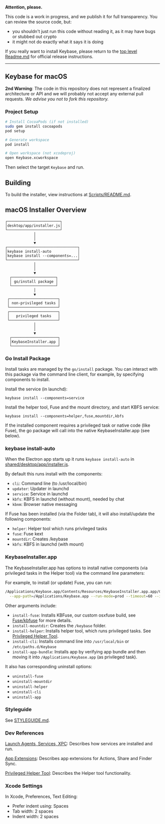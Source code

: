 
**Attention, please.**

This code is a work in progress, and we publish it for full transparency. You can review the source code, but:

 - you shouldn't just run this code without reading it, as it may have bugs or stubbed out crypto
 - it might not do exactly what it says it is doing

If you really want to install Keybase, please return to the [top level Readme.md](https://github.com/keybase/client/blob/master/README.md) for official release instructions.

----------

## Keybase for macOS

**2nd Warning**: The code in this repository does not represent a finalized
architecture or API and we will probably not accept any external pull requests.
*We advise you not to fork this repository.*

### Project Setup

```sh
# Install CocoaPods (if not installed)
sudo gem install cocoapods
pod setup

# Generate workspace
pod install

# Open workspace (not xcodeproj)
open Keybase.xcworkspace
```

Then select the target ```Keybase``` and run.

## Building

To build the installer, view instructions at [Scripts/README.md](Scripts/README.md).

## macOS Installer Overview

```
┌────────────────────────┐
│desktop/app/installer.js│
└────────────────────────┘
             │
             │
             ▼
┌────────────────────────────────┐
│keybase install-auto            │
│keybase install --components=...│
└────────────────────────────────┘
             │
             │
             ▼
  ┌────────────────────┐
  │ go/install package │
  └────────────────────┘
             │
             ▼
 ┌──────────────────────┐
 │ non-privileged tasks │
 └──────────────────────┘
 ┌──────────────────────┐
 │   privileged tasks   │
 └──────────────────────┘
             │
             │
             ▼
  ┌─────────────────────┐
  │KeybaseInstaller.app │
  └─────────────────────┘
```

### Go Install Package

Install tasks are managed by the `go/install` package. You can interact with this package via the command line client, for example,
by specifying components to install.

Install the service (in launchd):
```
keybase install --components=service
```

Install the helper tool, Fuse and the mount directory, and start KBFS service:
```
keybase install --components=helper,fuse,mountdir,kbfs
```

If the installed component requires a privileged task or native code (like Fuse), the go package will call into
the native KeybaseInstaller.app (see below).

### keybase install-auto

When the Electron app starts up it runs `keybase install-auto` in [shared/desktop/app/installer.js](shared/desktop/app/installer.js).

By default this runs install with the components:
- `cli`: Command line (to /usr/local/bin)
- `updater`: Updater in launchd
- `service`: Service in launchd
- `kbfs`: KBFS in launchd (without mount), needed by chat
- `kbnm`: Browser native messaging

If Fuse has been installed (via the Folder tab), it will also install/update the following components:
- `helper`: Helper tool which runs privileged tasks
- `fuse`: Fuse kext
- `mountdir`: Creates /keybase
- `kbfs`: KBFS in launchd (with mount)

### KeybaseInstaller.app

The KeybaseInstaller.app has options to install native components (via privileged tasks in the Helper tool) via the command line parameters:

For example, to install (or update) Fuse, you can run:

```sh
/Applications/Keybase.app/Contents/Resources/KeybaseInstaller.app.app/Contents/MacOS/Keybase \
  --app-path=/Applications/Keybase.app --run-mode=prod --timeout=60 --install-fuse
```

Other arguments include:

- `install-fuse`: Installs KBFuse, our custom osxfuse build, see [Fuse/kbfuse](osx/Fuse/kbfuse) for more details.
- `install-mountdir`: Creates the `/keybase` folder.
- `install-helper`: Installs helper tool, which runs privileged tasks. See [Privileged Helper Tool](https://developer.apple.com/library/mac/documentation/Security/Conceptual/SecureCodingGuide/Articles/AccessControl.html#//apple_ref/doc/uid/TP40002589-SW2).
- `install-cli`: Installs command line into `/usr/local/bin` or `/etc/paths.d/Keybase`
- `install-app-bundle`: Installs app by verifying app bundle and then moving it into `/Applications/Keybase.app` (as privileged task).

It also has corresponding uninstall options:

- `uninstall-fuse`
- `uninstall-mountdir`
- `uninstall-helper`
- `uninstall-cli`
- `uninstall-app`

### Styleguide

See [STYLEGUIDE.md](STYLEGUIDE.md).

### Dev References

[Launch Agents, Services, XPC](https://developer.apple.com/library/mac/documentation/MacOSX/Conceptual/BPSystemStartup/Chapters/CreatingLaunchdJobs.html): Describes how services are installed and run.

[App Extensions](https://developer.apple.com/library/mac/documentation/General/Conceptual/ExtensibilityPG/ExtensionCreation.html): Describes app extensions for Actions, Share and Finder Sync.

[Privileged Helper Tool](https://developer.apple.com/library/mac/documentation/Security/Conceptual/SecureCodingGuide/Articles/AccessControl.html#//apple_ref/doc/uid/TP40002589-SW2): Describes the Helper tool functionality.


### Xcode Settings

In Xcode, Preferences, Text Editing:

* Prefer indent using: Spaces
* Tab width: 2 spaces
* Indent width: 2 spaces
